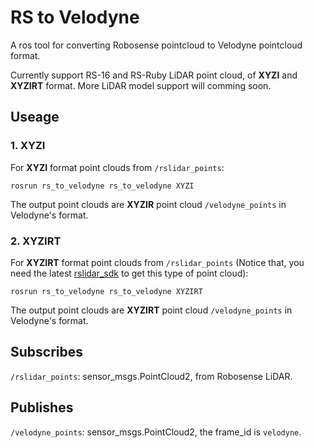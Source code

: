 # RS to Velodyne
A ros tool for converting Robosense pointcloud to Velodyne pointcloud format.

Currently support RS-16 and RS-Ruby LiDAR point cloud, of **XYZI** and **XYZIRT** format. More LiDAR model support will comming soon. 
## Useage

### 1. XYZI
For **XYZI** format point clouds from `/rslidar_points`:
```
rosrun rs_to_velodyne rs_to_velodyne XYZI
``` 
The output point clouds are **XYZIR** point cloud `/velodyne_points` in Velodyne's format.

### 2. XYZIRT
For **XYZIRT** format point clouds from `/rslidar_points` (Notice that, you need the latest 
[rslidar_sdk](https://github.com/RoboSense-LiDAR/rslidar_sdk) to get this type of point cloud):
```
rosrun rs_to_velodyne rs_to_velodyne XYZIRT
``` 
The output point clouds are **XYZIRT** point cloud `/velodyne_points` in Velodyne's format.


## Subscribes
`/rslidar_points`: sensor_msgs.PointCloud2, from Robosense LiDAR.

## Publishes
`/velodyne_points`: sensor_msgs.PointCloud2, the frame_id is `velodyne`.